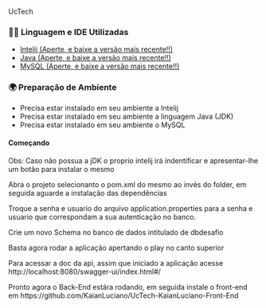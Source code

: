 UcTech

### 👨‍💻 Linguagem e IDE Utilizadas
<ul>
<li><a href="https://www.jetbrains.com/pt-br/idea/"> Intelij (Aperte, e baixe a versão mais recente!!)</a></li>
<li><a href="https://www.oracle.com/br/java/technologies/downloads/"> Java (Aperte, e baixe a versão mais recente!!)</a></li>
<li><a href="https://dev.mysql.com/downloads/workbench/"> MySQL (Aperte, e baixe a versão mais recente!!)</a></li>
</ul>

### 🌍 Preparação de Ambiente
- Precisa estar instalado em seu ambiente a Intelij
- Precisa estar instalado em seu ambiente a linguagem Java (JDK)
- Precisa estar instalado em seu ambiente o MySQL

#### Começando

<p>Obs: Caso não possua a jDK o proprio intelij irá indentificar e apresentar-lhe um botão para instalar o mesmo</p>
<p>Abra o projeto selecionanto o pom.xml do mesmo ao invés do folder, em seguida aguarde a instalação das dependências</p>
<p>Troque a senha e usuario do arquivo application.properties para a senha e usuario que correspondam a sua autenticação no banco.</p>
<p>Crie um novo Schema no banco de dados intitulado de dbdesafio</p>
<p>Basta agora rodar a aplicação apertando o play no canto superior</p>
<p>Para acessar a doc da api, assim que iniciado a aplicação acesse http://localhost:8080/swagger-ui/index.html#/ </p>

<p>Pronto agora o Back-End estára rodando, em seguida instale o front-end em https://github.com/KaianLuciano/UcTech-KaianLuciano-Front-End</p>
